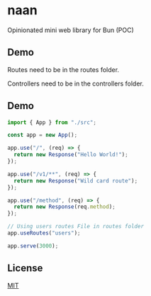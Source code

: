 
# naan

Opinionated mini web library for Bun (POC)

## Demo
Routes need to be in the routes folder.

Controllers need to be in the controllers folder.

## Demo
```js
import { App } from "./src";

const app = new App();

app.use("/", (req) => {
  return new Response("Hello World!");
});

app.use("/v1/**", (req) => {
  return new Response("Wild card route");
});

app.use("/method", (req) => {
  return new Response(req.method);
});

// Using users routes File in routes folder
app.useRoutes("users");

app.serve(3000);

```

## License

[MIT](https://choosealicense.com/licenses/mit/)
